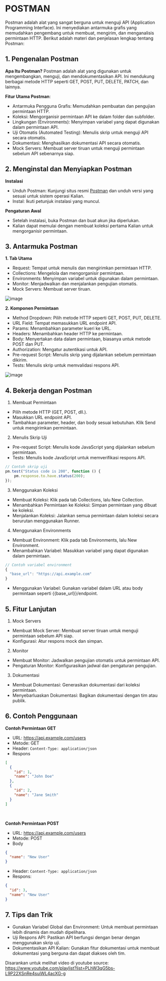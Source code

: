 # POSTMAN
Postman adalah alat yang sangat berguna untuk menguji API (Application Programming Interface). Ini menyediakan antarmuka grafis yang memudahkan pengembang untuk membuat, mengirim, dan menganalisis permintaan HTTP. Berikut adalah materi dan penjelasan lengkap tentang Postman:

## 1. Pengenalan Postman

**Apa Itu Postman?**
Postman adalah alat yang digunakan untuk mengembangkan, menguji, dan mendokumentasikan API. Ini mendukung berbagai metode HTTP seperti GET, POST, PUT, DELETE, PATCH, dan lainnya.

**Fitur Utama Postman**:
- Antarmuka Pengguna Grafis: Memudahkan pembuatan dan pengujian permintaan HTTP.
- Koleksi: Mengorganisir permintaan API ke dalam folder dan subfolder.
- Lingkungan (Environments): Menyimpan variabel yang dapat digunakan dalam permintaan API.
- Uji Otomatis (Automated Testing): Menulis skrip untuk menguji API secara otomatis.
- Dokumentasi: Menghasilkan dokumentasi API secara otomatis.
- Mock Servers: Membuat server tiruan untuk menguji permintaan sebelum API sebenarnya siap.

## 2. Menginstal dan Menyiapkan Postman

**Instalasi**
- Unduh Postman: Kunjungi situs resmi [Postman](https://www.postman.com/downloads/) dan unduh versi yang sesuai untuk sistem operasi Kalian.
- Instal: Ikuti petunjuk instalasi yang muncul.

**Pengaturan Awal**
- Setelah instalasi, buka Postman dan buat akun jika diperlukan.
- Kalian dapat memulai dengan membuat koleksi pertama Kalian untuk mengorganisir permintaan.

## 3. Antarmuka Postman

**1. Tab Utama**
- Request: Tempat untuk menulis dan mengirimkan permintaan HTTP.
- Collections: Mengelola dan mengorganisir permintaan.
- Environments: Menyimpan variabel untuk digunakan dalam permintaan.
- Monitor: Menjadwalkan dan menjalankan pengujian otomatis.
- Mock Servers: Membuat server tiruan.

![image](https://github.com/user-attachments/assets/73764584-0829-4a52-a3d1-a03ce2cb9f3d)

**2. Komponen Permintaan**
- Method Dropdown: Pilih metode HTTP seperti GET, POST, PUT, DELETE.
- URL Field: Tempat memasukkan URL endpoint API.
- Params: Menambahkan parameter kueri ke URL.
- Headers: Menambahkan header HTTP ke permintaan.
- Body: Menyertakan data dalam permintaan, biasanya untuk metode POST dan PUT.
- Authorization: Mengatur autentikasi untuk API.
- Pre-request Script: Menulis skrip yang dijalankan sebelum permintaan dikirim.
- Tests: Menulis skrip untuk memvalidasi respons API.

![image](https://github.com/user-attachments/assets/51fcf298-6c95-4e65-aa07-8365173e077a)


## 4. Bekerja dengan Postman

1. Membuat Permintaan
- Pilih metode HTTP (GET, POST, dll.).
- Masukkan URL endpoint API.
- Tambahkan parameter, header, dan body sesuai kebutuhan.
Klik Send untuk mengirimkan permintaan.
2. Menulis Skrip Uji
- Pre-request Script: Menulis kode JavaScript yang dijalankan sebelum permintaan.
- Tests: Menulis kode JavaScript untuk memverifikasi respons API.

```js
// Contoh skrip uji
pm.test("Status code is 200", function () {
    pm.response.to.have.status(200);
});
```

3. Menggunakan Koleksi
- Membuat Koleksi: Klik pada tab Collections, lalu New Collection.
- Menambahkan Permintaan ke Koleksi: Simpan permintaan yang dibuat ke koleksi.
- Menjalankan Koleksi: Jalankan semua permintaan dalam koleksi secara berurutan menggunakan Runner.

4. Menggunakan Environments
- Membuat Environment: Klik pada tab Environments, lalu New Environment.
- Menambahkan Variabel: Masukkan variabel yang dapat digunakan dalam permintaan.
```js
// Contoh variabel environment
{
  "base_url": "https://api.example.com"
}
```
- Menggunakan Variabel: Gunakan variabel dalam URL atau body permintaan seperti {{base_url}}/endpoint.

## 5. Fitur Lanjutan

1. Mock Servers
- Membuat Mock Server: Membuat server tiruan untuk menguji permintaan sebelum API siap.
- Konfigurasi: Atur respons mock dan simpan.
2. Monitor
- Membuat Monitor: Jadwalkan pengujian otomatis untuk permintaan API.
- Pengaturan Monitor: Konfigurasikan jadwal dan pengaturan pengujian.
3. Dokumentasi
- Membuat Dokumentasi: Generasikan dokumentasi dari koleksi permintaan.
- Menyebarluaskan Dokumentasi: Bagikan dokumentasi dengan tim atau publik.

## 6. Contoh Penggunaan
**Contoh Permintaan GET**
- URL: https://api.example.com/users
- Metode: GET
- Header: `Content-Type: application/json`
- Respons 
```json
[
  {
    "id": 1,
    "name": "John Doe"
  },
  {
    "id": 2,
    "name": "Jane Smith"
  }
]
```

<br/>

**Contoh Permintaan POST**
- URL: https://api.example.com/users
- Metode: POST
- Body
```json
{
  "name": "New User"
}
```
- Header: `Content-Type: application/json`
- Respons:
```json
{
  "id": 3,
  "name": "New User"
}
```

## 7. Tips dan Trik
- Gunakan Variabel Global dan Environment: Untuk membuat permintaan lebih dinamis dan mudah dipelihara.
- Uji Respons API: Pastikan API berfungsi dengan benar dengan menggunakan skrip uji.
- Dokumentasikan API Kalian: Gunakan fitur dokumentasi untuk membuat dokumentasi yang berguna dan dapat diakses oleh tim.

Disarankan untuk melihat video di youtube
source: https://www.youtube.com/playlist?list=PLhW3qG5bs-L9P22XSnRe4suiWL4acXG-g
